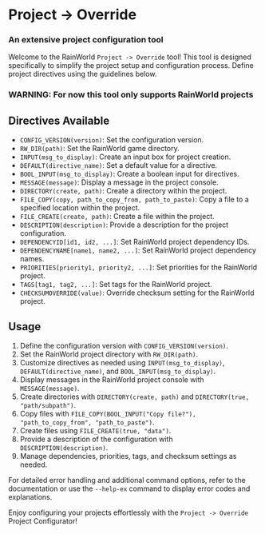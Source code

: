 # Project -> Override
### An extensive project configuration tool
Welcome to the RainWorld `Project -> Override` tool! This tool is designed specifically to simplify the project setup and configuration process. Define project directives using the guidelines below.

### WARNING: For now this tool only supports RainWorld projects

## Directives Available
- `CONFIG_VERSION(version)`: Set the configuration version.
- `RW_DIR(path)`: Set the RainWorld game directory.
- `INPUT(msg_to_display)`: Create an input box for project creation.
- `DEFAULT(directive_name)`: Set a default value for a directive.
- `BOOL_INPUT(msg_to_display)`: Create a boolean input for directives.
- `MESSAGE(message)`: Display a message in the project console.
- `DIRECTORY(create, path)`: Create a directory within the project.
- `FILE_COPY(copy, path_to_copy_from, path_to_paste)`: Copy a file to a specified location within the project.
- `FILE_CREATE(create, path)`: Create a file within the project.
- `DESCRIPTION(description)`: Provide a description for the project configuration.
- `DEPENDENCYID[id1, id2, ...]`: Set RainWorld project dependency IDs.
- `DEPENDENCYNAME[name1, name2, ...]`: Set RainWorld project dependency names.
- `PRIORITIES[priority1, priority2, ...]`: Set priorities for the RainWorld project.
- `TAGS[tag1, tag2, ...]`: Set tags for the RainWorld project.
- `CHECKSUMOVERRIDE(value)`: Override checksum setting for the RainWorld project.

## Usage
1. Define the configuration version with `CONFIG_VERSION(version)`.
2. Set the RainWorld project directory with `RW_DIR(path)`.
3. Customize directives as needed using `INPUT(msg_to_display)`, `DEFAULT(directive_name)`, and `BOOL_INPUT(msg_to_display)`.
4. Display messages in the RainWorld project console with `MESSAGE(message)`.
5. Create directories with `DIRECTORY(create, path)` and `DIRECTORY(true, "path/subpath")`.
6. Copy files with `FILE_COPY(BOOL_INPUT("Copy file?"), "path_to_copy_from", "path_to_paste")`.
7. Create files using `FILE_CREATE(true, "data")`.
8. Provide a description of the configuration with `DESCRIPTION(description)`.
9. Manage dependencies, priorities, tags, and checksum settings as needed.

For detailed error handling and additional command options, refer to the documentation or use the `--help-ex` command to display error codes and explanations.

Enjoy configuring your projects effortlessly with the `Project -> Override` Project Configurator!